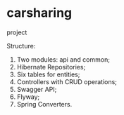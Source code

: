# carsharing
project

Structure:
1. Two modules: api and common;
2. Hibernate Repositories;
3. Six tables for entities;
4. Controllers with CRUD operations;
5. Swagger API;
6. Flyway;
7. Spring Converters.
